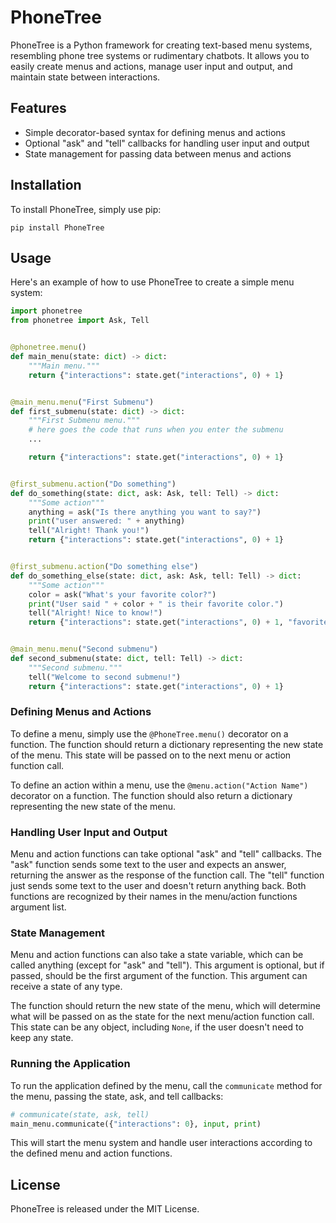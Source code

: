 # PhoneTree

PhoneTree is a Python framework for creating text-based menu systems, resembling phone tree systems or rudimentary chatbots. It allows you to easily create menus and actions, manage user input and output, and maintain state between interactions.

## Features

- Simple decorator-based syntax for defining menus and actions
- Optional "ask" and "tell" callbacks for handling user input and output
- State management for passing data between menus and actions

## Installation

To install PhoneTree, simply use pip:

```
pip install PhoneTree
```

## Usage

Here's an example of how to use PhoneTree to create a simple menu system:

```python
import phonetree
from phonetree import Ask, Tell


@phonetree.menu()
def main_menu(state: dict) -> dict:
    """Main menu."""
    return {"interactions": state.get("interactions", 0) + 1}


@main_menu.menu("First Submenu")
def first_submenu(state: dict) -> dict:
    """First Submenu menu."""
    # here goes the code that runs when you enter the submenu
    ...

    return {"interactions": state.get("interactions", 0) + 1}


@first_submenu.action("Do something")
def do_something(state: dict, ask: Ask, tell: Tell) -> dict:
    """Some action"""
    anything = ask("Is there anything you want to say?")
    print("user answered: " + anything)
    tell("Alright! Thank you!")
    return {"interactions": state.get("interactions", 0) + 1}


@first_submenu.action("Do something else")
def do_something_else(state: dict, ask: Ask, tell: Tell) -> dict:
    """Some action"""
    color = ask("What's your favorite color?")
    print("User said " + color + " is their favorite color.")
    tell("Alright! Nice to know!")
    return {"interactions": state.get("interactions", 0) + 1, "favorite_color": color}


@main_menu.menu("Second submenu")
def second_submenu(state: dict, tell: Tell) -> dict:
    """Second submenu."""
    tell("Welcome to second submenu!")
    return {"interactions": state.get("interactions", 0) + 1}
```

### Defining Menus and Actions

To define a menu, simply use the `@PhoneTree.menu()` decorator on a function. The function should return a dictionary representing the new state of the menu. This state will be passed on to the next menu or action function call.

To define an action within a menu, use the `@menu.action("Action Name")` decorator on a function. The function should also return a dictionary representing the new state of the menu.

### Handling User Input and Output

Menu and action functions can take optional "ask" and "tell" callbacks. The "ask" function sends some text to the user and expects an answer, returning the answer as the response of the function call. The "tell" function just sends some text to the user and doesn't return anything back. Both functions are recognized by their names in the menu/action functions argument list.

### State Management

Menu and action functions can also take a state variable, which can be called anything (except for "ask" and "tell"). This argument is optional, but if passed, should be the first argument of the function. This argument can receive a state of any type.

The function should return the new state of the menu, which will determine what will be passed on as the state for the next menu/action function call. This state can be any object, including `None`, if the user doesn't need to keep any state.

### Running the Application

To run the application defined by the menu, call the `communicate` method for the menu, passing the state, ask, and tell callbacks:

```python
# communicate(state, ask, tell)
main_menu.communicate({"interactions": 0}, input, print)
```

This will start the menu system and handle user interactions according to the defined menu and action functions.


## License

PhoneTree is released under the MIT License.
